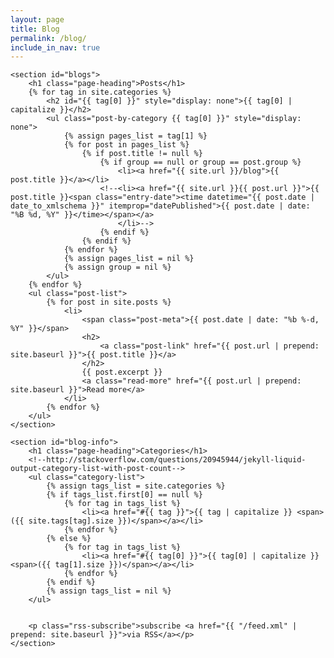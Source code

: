 ```yaml
---
layout: page
title: Blog
permalink: /blog/
include_in_nav: true
---
```

<div class="home">

    <section id="blogs">
        <h1 class="page-heading">Posts</h1>        
        {% for tag in site.categories %}
            <h2 id="{{ tag[0] }}" style="display: none">{{ tag[0] | capitalize }}</h2>
            <ul class="post-by-category {{ tag[0] }}" style="display: none">
                {% assign pages_list = tag[1] %}  
                {% for post in pages_list %}
                    {% if post.title != null %}
                        {% if group == null or group == post.group %}
                            <li><a href="{{ site.url }}/blog">{{ post.title }}</a></li>
                        <!--<li><a href="{{ site.url }}{{ post.url }}">{{ post.title }}<span class="entry-date"><time datetime="{{ post.date | date_to_xmlschema }}" itemprop="datePublished">{{ post.date | date: "%B %d, %Y" }}</time></span></a>
                            </li>-->
                        {% endif %}
                    {% endif %}
                {% endfor %}
                {% assign pages_list = nil %}
                {% assign group = nil %}
            </ul>
        {% endfor %}
        <ul class="post-list">
            {% for post in site.posts %}
                <li>
                    <span class="post-meta">{{ post.date | date: "%b %-d, %Y" }}</span>
                    <h2>
                        <a class="post-link" href="{{ post.url | prepend: site.baseurl }}">{{ post.title }}</a>
                    </h2>
                    {{ post.excerpt }}
                    <a class="read-more" href="{{ post.url | prepend: site.baseurl }}">Read more</a>
                </li>
            {% endfor %}
        </ul>
    </section>

    <section id="blog-info">
        <h1 class="page-heading">Categories</h1>
        <!--http://stackoverflow.com/questions/20945944/jekyll-liquid-output-category-list-with-post-count-->
        <ul class="category-list">
            {% assign tags_list = site.categories %}  
            {% if tags_list.first[0] == null %}
                {% for tag in tags_list %}
                    <li><a href="#{{ tag }}">{{ tag | capitalize }} <span>({{ site.tags[tag].size }})</span></a></li>
                {% endfor %}
            {% else %}
                {% for tag in tags_list %}
                    <li><a href="#{{ tag[0] }}">{{ tag[0] | capitalize }} <span>({{ tag[1].size }})</span></a></li>
                {% endfor %}
            {% endif %}
            {% assign tags_list = nil %}
        </ul>


        <p class="rss-subscribe">subscribe <a href="{{ "/feed.xml" | prepend: site.baseurl }}">via RSS</a></p>
    </section>
</div>
